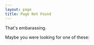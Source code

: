 ```yaml
---
layout: page
title: Page Not Found
---
```



That's embarassing.

Maybe you were looking for one of these:
